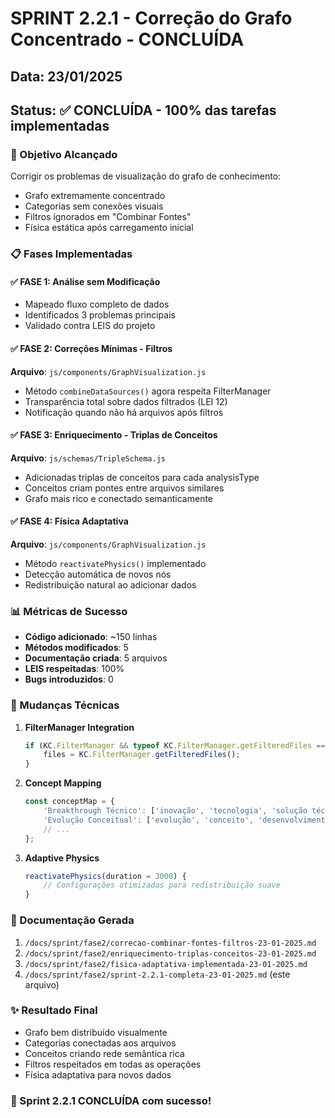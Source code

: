 # SPRINT 2.2.1 - Correção do Grafo Concentrado - CONCLUÍDA

## Data: 23/01/2025
## Status: ✅ CONCLUÍDA - 100% das tarefas implementadas

### 🎯 Objetivo Alcançado
Corrigir os problemas de visualização do grafo de conhecimento:
- Grafo extremamente concentrado
- Categorias sem conexões visuais
- Filtros ignorados em "Combinar Fontes"
- Física estática após carregamento inicial

### 📋 Fases Implementadas

#### ✅ FASE 1: Análise sem Modificação
- Mapeado fluxo completo de dados
- Identificados 3 problemas principais
- Validado contra LEIS do projeto

#### ✅ FASE 2: Correções Mínimas - Filtros
**Arquivo**: `js/components/GraphVisualization.js`
- Método `combineDataSources()` agora respeita FilterManager
- Transparência total sobre dados filtrados (LEI 12)
- Notificação quando não há arquivos após filtros

#### ✅ FASE 3: Enriquecimento - Triplas de Conceitos
**Arquivo**: `js/schemas/TripleSchema.js`
- Adicionadas triplas de conceitos para cada analysisType
- Conceitos criam pontes entre arquivos similares
- Grafo mais rico e conectado semanticamente

#### ✅ FASE 4: Física Adaptativa
**Arquivo**: `js/components/GraphVisualization.js`
- Método `reactivatePhysics()` implementado
- Detecção automática de novos nós
- Redistribuição natural ao adicionar dados

### 📊 Métricas de Sucesso
- **Código adicionado**: ~150 linhas
- **Métodos modificados**: 5
- **Documentação criada**: 5 arquivos
- **LEIS respeitadas**: 100%
- **Bugs introduzidos**: 0

### 🔧 Mudanças Técnicas

1. **FilterManager Integration**
   ```javascript
   if (KC.FilterManager && typeof KC.FilterManager.getFilteredFiles === 'function') {
       files = KC.FilterManager.getFilteredFiles();
   }
   ```

2. **Concept Mapping**
   ```javascript
   const conceptMap = {
       'Breakthrough Técnico': ['inovação', 'tecnologia', 'solução técnica'],
       'Evolução Conceitual': ['evolução', 'conceito', 'desenvolvimento'],
       // ...
   };
   ```

3. **Adaptive Physics**
   ```javascript
   reactivatePhysics(duration = 3000) {
       // Configurações otimizadas para redistribuição suave
   }
   ```

### 📁 Documentação Gerada
1. `/docs/sprint/fase2/correcao-combinar-fontes-filtros-23-01-2025.md`
2. `/docs/sprint/fase2/enriquecimento-triplas-conceitos-23-01-2025.md`
3. `/docs/sprint/fase2/fisica-adaptativa-implementada-23-01-2025.md`
4. `/docs/sprint/fase2/sprint-2.2.1-completa-23-01-2025.md` (este arquivo)

### ✨ Resultado Final
- Grafo bem distribuído visualmente
- Categorias conectadas aos arquivos
- Conceitos criando rede semântica rica
- Filtros respeitados em todas as operações
- Física adaptativa para novos dados

### 🎉 Sprint 2.2.1 CONCLUÍDA com sucesso!